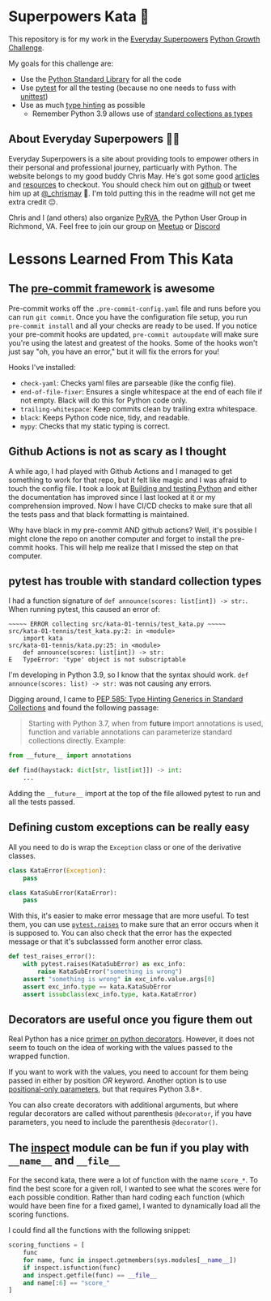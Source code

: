 # Superpowers Kata 🥋

This repository is for my work in the [Everyday Superpowers](https://everydaysuperpowers.dev/) [Python Growth Challenge](https://everydaysuperpowers.dev/python-growth-challenge/).

My goals for this challenge are:
* Use the [Python Standard Library](https://docs.python.org/3/library/) for all the code
* Use [pytest](https://docs.pytest.org/) for all the testing (because no one needs to fuss with [unittest](https://docs.python.org/3/library/unittest.html))
* Use as much [type hinting](https://docs.python.org/3/library/typing.html) as possible
  * Remember Python 3.9 allows use of [standard collections as types](https://docs.python.org/3/whatsnew/3.9.html#type-hinting-generics-in-standard-collections)

## About Everyday Superpowers 🦸‍♂️

Everyday Superpowers is a site about providing tools to empower others in their personal and professional journey, particuarly with Python.
The website belongs to my good buddy Chris May.
He's got some good [articles](https://everydaysuperpowers.dev/articles/) and [resources](https://everydaysuperpowers.dev/resources/) to checkout.
You should check him out on [github](https://github.com/Chris-May) or tweet him up at [@_chrismay](https://twitter.com/_chrismay) 👋.
I'm told putting this in the readme will not get me extra credit 😔.

Chris and I (and others) also organize [PyRVA](http://www.pyrva.org/), the Python User Group in Richmond, VA.
Feel free to join our group on [Meetup](https://www.meetup.com/PyRVAUserGroup/) or [Discord](https://discord.gg/fSGW7Jra4T)

# Lessons Learned From This Kata

## The [pre-commit framework](https://pre-commit.com/) is awesome

Pre-commit works off the `.pre-commit-config.yaml` file and runs before you can run `git commit`. Once you have the configuration file setup, you run `pre-commit install` and all your checks are ready to be used. If you notice your pre-commit hooks are updated, `pre-commit autoupdate` will make sure you're using the latest and greatest of the hooks. Some of the hooks won't just say "oh, you have an error," but it will fix the errors for you!

Hooks I've installed:
* `check-yaml`: Checks yaml files are parseable (like the config file).
* `end-of-file-fixer`: Ensures a single whitespace at the end of each file if not empty. Black will do this for Python code only.
* `trailing-whitespace`: Keep commits clean by trailing extra whitespace.
* `black`: Keeps Python code nice, tidy, and readable.
* `mypy`: Checks that my static typing is correct.

## Github Actions is not as scary as I thought

A while ago, I had played with Github Actions and I managed to get something to work for that repo, but it felt like magic and I was afraid to touch the config file. I took a look at [Building and testing Python](https://docs.github.com/en/actions/guides/building-and-testing-python) and either the documentation has improved since I last looked at it or my comprehension improved. Now I have CI/CD checks to make sure that all the tests pass and that black formatting is maintained.

Why have black in my pre-commit AND github actions? Well, it's possible I might clone the repo on another computer and forget to install the pre-commit hooks. This will help me realize that I missed the step on that computer.

## pytest has trouble with standard collection types

I had a function signature of `def announce(scores: list[int]) -> str:`. When running pytest, this caused an error of:

    ~~~~~ ERROR collecting src/kata-01-tennis/test_kata.py ~~~~~
    src/kata-01-tennis/test_kata.py:2: in <module>
        import kata
    src/kata-01-tennis/kata.py:25: in <module>
        def announce(scores: list[int]) -> str:
    E   TypeError: 'type' object is not subscriptable

I'm developing in Python 3.9, so I know that the syntax should work. `def announce(scores: list) -> str:` was not causing any errors.

Digging around, I came to [PEP 585: Type Hinting Generics in Standard Collections](https://www.python.org/dev/peps/pep-0585/) and found the following passage:

> Starting with Python 3.7, when from __future__ import annotations is used, function and variable annotations can parameterize standard collections directly. Example:
```python
from __future__ import annotations

def find(haystack: dict[str, list[int]]) -> int:
    ...
```

Adding the `__future__` import at the top of the file allowed pytest to run and all the tests passed.

## Defining custom exceptions can be really easy

All you need to do is wrap the `Exception` class or one of the derivative classes.

```python
class KataError(Exception):
    pass

class KataSubError(KataError):
    pass
```

With this, it's easier to make error message that are more useful. To test them, you can use [`pytest.raises`](https://docs.pytest.org/en/stable/reference.html#pytest-raises) to make sure that an error occurs when it is supposed to. You can also check that the error has the expected message or that it's subclasssed form another error class.

```python
def test_raises_error():
    with pytest.raises(KataSubError) as exc_info:
        raise KataSubError("something is wrong")
    assert "something is wrong" in exc_info.value.args[0]
    assert exc_info.type == kata.KataSubError
    assert issubclass(exc_info.type, kata.KataError)
```

## Decorators are useful once you figure them out

Real Python has a nice [primer on python decorators](https://realpython.com/primer-on-python-decorators/). However, it does not seem to touch on the idea of working with the values passed to the wrapped function.

If you want to work with the values, you need to account for them being passed in either by position *OR* keyword. Another option is to use [positional-only parameters](https://www.python.org/dev/peps/pep-0570/), but that requires Python 3.8+.

You can also create decorators with additional arguments, but where regular decorators are called without parenthesis `@decorator`, if you have parameters, you need to include the parenthesis `@decorator()`.

## The [inspect](https://docs.python.org/3/library/inspect.html) module can be fun if you play with `__name__` and `__file__`

For the second kata, there were a lot of function with the name `score_*`. To find the best score for a given roll, I wanted to see what the scores were for each possible condition. Rather than hard coding each function (which would have been fine for a fixed game), I wanted to dynamically load all the scoring functions.

I could find all the functions with the following snippet:

```python
scoring_functions = [
    func
    for name, func in inspect.getmembers(sys.modules[__name__])
    if inspect.isfunction(func)
    and inspect.getfile(func) == __file__
    and name[:6] == "score_"
]
```
